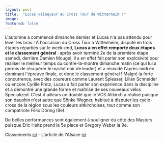 ```yaml
---
layout: post
title:  "Lucas vainqueur au Cross Tour de Wittenheim !"
image: 
featured: false
---
```


L'automne a commencé dimanche dernier et Lucas n'a pas attendu pour lever les bras ! À l'occasion du Cross Tour à Wittenheim, disputé en trois étapes réparties sur le week-end, **Lucas a en effet remporté deux étapes et le classement général** : après avoir terminé 2e de la première étape samedi, derrière Damien Mougel, il a en effet fait parler son explosivité pour réaliser le meilleur temps du contre-la-montre dimanche matin (ce qui lui a permis de récupérer le maillot noir de leader) et a récividé l'après-midi en dominant l'épreuve finale, et donc le classement général ! Malgré la forte concurrence, avec des coureurs comme Laurent Spiesser, Lilian Schneider ou encore Cyrille Fretz, Lucas a fait parler son expérience dans la discipline et a démontré une grande forme et maîtrise de ses nouveaux vélos Specialized. C'est d'ailleurs un doublé que le VCS Altkirch a réalisé puisque son dauphin n'est autre que Sönke Wegner, habitué à disputer les cyclo-cross de la région sous les couleurs altkirchoises, tout comme son compatriote Félix Döring (8e).

De belles performances sont également à souligner du côté des Masters puisque Eric Heitz prend la 5e place et Gregory Weber la 9e.

Classements [ici](http://grandestcyclisme.fr/images/wittenheim18cx-seniors.pdf) - L'article de l'Alsace [ici](https://www.lalsace.fr/sport/2018/09/24/brondani-taille-patron)